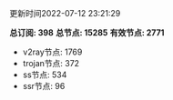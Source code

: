 更新时间2022-07-12 23:21:29

**总订阅: 398**
**总节点: 15285**
**有效节点: 2771**
- v2ray节点: 1769
- trojan节点: 372
- ss节点: 534
- ssr节点: 96
